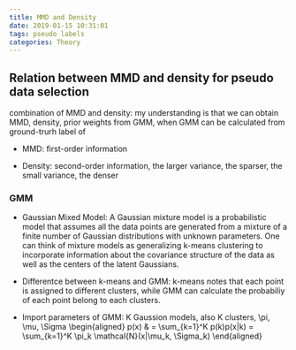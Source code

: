```yaml
---
title: MMD and Density
date: 2019-01-15 10:31:01
tags: pseudo labels
categories: Theory
---
```



## Relation between MMD and density for pseudo data selection

combination of MMD and density: my understanding is that we can obtain MMD, density, prior weights from GMM, when GMM can be calculated from ground-trurh label of 

* MMD: first-order information

* Density: second-order information, the larger variance, the sparser, the small variance, the denser 

### GMM

* Gaussian Mixed Model: A Gaussian mixture model is a probabilistic model that assumes all the data points are generated from a mixture of a finite number of Gaussian distributions with unknown parameters. One can think of mixture models as generalizing k-means clustering to incorporate information about the covariance structure of the data as well as the centers of the latent Gaussians.


* Differentce between k-means and GMM: k-means notes that each point is assigned to different clusters, while GMM can calculate the probabiliy of each point belong to each clusters.

* Import parameters of GMM: K Gaussion models, also K clusters, \pi, \mu, \Sigma
\begin{aligned}
p(x) & = \sum_{k=1}^K p(k)p(x|k) = \sum_{k=1}^K \pi_k \mathcal{N}(x|\mu_k, \Sigma_k)
\end{aligned}

